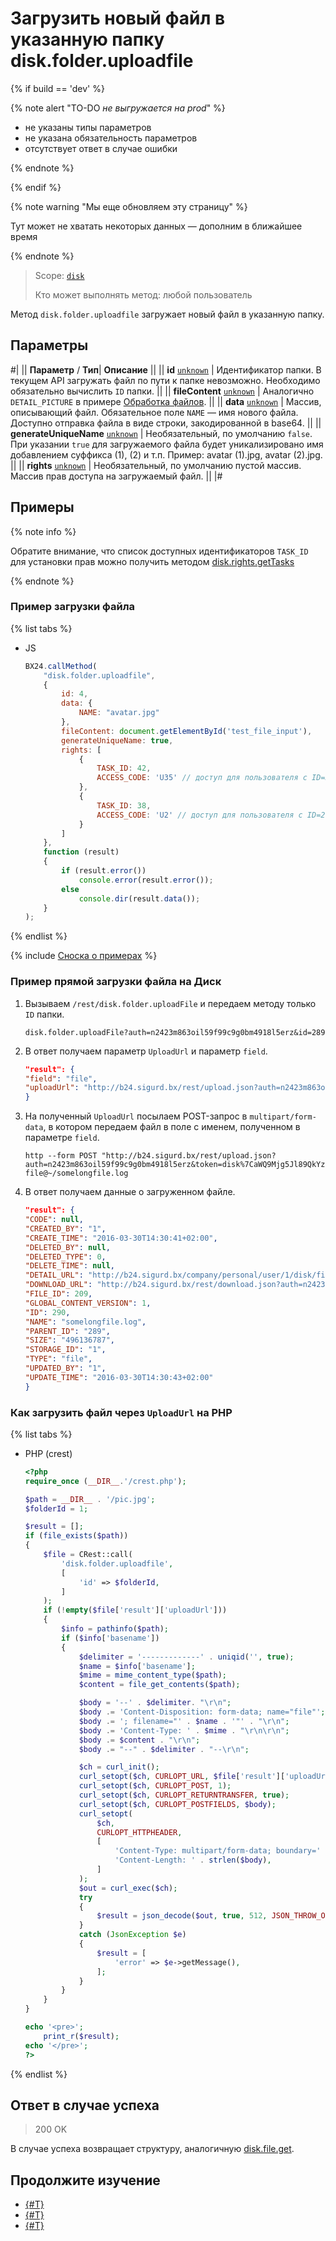 # Загрузить новый файл в указанную папку disk.folder.uploadfile

{% if build == 'dev' %}

{% note alert "TO-DO _не выгружается на prod_" %}

- не указаны типы параметров
- не указана обязательность параметров
- отсутствует ответ в случае ошибки

{% endnote %}

{% endif %}

{% note warning "Мы еще обновляем эту страницу" %}

Тут может не хватать некоторых данных — дополним в ближайшее время

{% endnote %}

> Scope: [`disk`](../../scopes/permissions.md)
>
> Кто может выполнять метод: любой пользователь

Метод `disk.folder.uploadfile` загружает новый файл в указанную папку.

## Параметры

#|
||  **Параметр** / **Тип**| **Описание** ||
|| **id**
[`unknown`](../../data-types.md) | Идентификатор папки. В текущем API загружать файл по пути к папке невозможно. Необходимо обязательно вычислить `ID` папки. ||
|| **fileContent**
[`unknown`](../../data-types.md) | Аналогично `DETAIL_PICTURE` в примере [Обработка файлов](../../bx24-js-sdk/how-to-call-rest-methods/files.md). ||
|| **data**
[`unknown`](../../data-types.md) | Массив, описывающий файл. Обязательное поле `NAME` — имя нового файла. Доступно отправка файла в виде строки, закодированной в base64. ||
|| **generateUniqueName**
[`unknown`](../../data-types.md) | Необязательный, по умолчанию `false`. При указании `true` для загружаемого файла будет уникализировано имя добавлением суффикса (1), (2) и т.п. Пример: avatar (1).jpg, avatar (2).jpg. ||
|| **rights**
[`unknown`](../../data-types.md) | Необязательный, по умолчанию пустой массив. Массив прав доступа на загружаемый файл. ||
|#

## Примеры

{% note info %}

Обратите внимание, что список доступных идентификаторов `TASK_ID` для установки прав можно получить методом [disk.rights.getTasks](../rights/disk-rights-get-tasks.md)

{% endnote %}

### Пример загрузки файла

{% list tabs %}

- JS

    ```js
    BX24.callMethod(
        "disk.folder.uploadfile",
        {
            id: 4,
            data: {
                NAME: "avatar.jpg"
            },
            fileContent: document.getElementById('test_file_input'),
            generateUniqueName: true,
            rights: [
                {
                    TASK_ID: 42,
                    ACCESS_CODE: 'U35' // доступ для пользователя с ID=35
                },
                {
                    TASK_ID: 38,
                    ACCESS_CODE: 'U2' // доступ для пользователя с ID=2
                }
            ]
        },
        function (result)
        {
            if (result.error())
                console.error(result.error());
            else
                console.dir(result.data());
        }
    );
    ```

{% endlist %}

{% include [Сноска о примерах](../../../_includes/examples.md) %}

### Пример прямой загрузки файла на Диск

1. Вызываем `/rest/disk.folder.uploadFile` и передаем методу только `ID` папки.
    ```
    disk.folder.uploadFile?auth=n2423m863oil59f99c9g0bm4918l5erz&id=289
    ```
2. В ответ получаем параметр `UploadUrl` и параметр `field`.
    ```json
    "result": {
    "field": "file",
    "uploadUrl": "http://b24.sigurd.bx/rest/upload.json?auth=n2423m863oil59f99c9g0bm4918l5erz&token=disk%7CaWQ9Mjg5Jl89QkYzazEzaXNnUjNHcVZQcDJZaGxGRmI4TGhXOG5EZXQ%3D%7CInVwbG9hZHxkaXNrfGFXUTlNamc1Smw4OVFrWXphekV6YVhOblVqTkhjVlpRY0RKWmFHeEdSbUk0VEdoWE9HNUVaWFE9fG4yNDIzbTg2M29pbDU5Zjk5YzlnMGJtNDkxOGw1ZXJ6Ig%3D%3D.Aga709nyY0%2BrFiv3laHjfg6XuOO5JT6ttjU%2F53ifphM%3D"
    }
    ```
3. На полученный `UploadUrl` посылаем POST-запрос в `multipart/form-data`, в котором передаем файл в поле с именем, полученном в параметре `field`.
    ```
    http --form POST "http://b24.sigurd.bx/rest/upload.json?auth=n2423m863oil59f99c9g0bm4918l5erz&token=disk%7CaWQ9Mjg5Jl89QkYzazEzaXNnUjNHcVZQcDJZaGxGRmI4TGhXOG5EZXQ%3D%7CInVwbG9hZHxkaXNrfGFXUTlNamc1Smw4OVFrWXphekV6YVhOblVqTkhjVlpRY0RKWmFHeEdSbUk0VEdoWE9HNUVaWFE9fG4yNDIzbTg2M29pbDU5Zjk5YzlnMGJtNDkxOGw1ZXJ6Ig%3D%3D.Aga709nyY0%2BrFiv3laHjfg6XuOO5JT6ttjU%2F53ifphM%3D" file@~/somelongfile.log
    ```
4. В ответ получаем данные о загруженном файле.
    ```json
    "result": {
    "CODE": null,
    "CREATED_BY": "1",
    "CREATE_TIME": "2016-03-30T14:30:41+02:00",
    "DELETED_BY": null,
    "DELETED_TYPE": 0,
    "DELETE_TIME": null,
    "DETAIL_URL": "http://b24.sigurd.bx/company/personal/user/1/disk/file/Тестируем REST/somelongfile.log",
    "DOWNLOAD_URL": "http://b24.sigurd.bx/rest/download.json?auth=n2423m863oil59f99c9g0bm4918l5erz&token=disk%7CaWQ9MjkwJl89ZTI4MG9TcDZCQno2MDAwVmV3cnRkbWxLM2hLN0JweEs%3D%7CImRvd25sb2FkfGRpc2t8YVdROU1qa3dKbDg5WlRJNE1HOVRjRFpDUW5vMk1EQXdWbVYzY25Sa2JXeExNMmhMTjBKd2VFcz18bjI0MjNtODYzb2lsNTlmOTljOWcwYm00OTE4bDVlcnoi.QlpUpx4mG9sxeyMyholPfdgkoXgc9kK9gtbOagqSo7s%3D",
    "FILE_ID": 209,
    "GLOBAL_CONTENT_VERSION": 1,
    "ID": 290,
    "NAME": "somelongfile.log",
    "PARENT_ID": "289",
    "SIZE": "496136787",
    "STORAGE_ID": "1",
    "TYPE": "file",
    "UPDATED_BY": "1",
    "UPDATE_TIME": "2016-03-30T14:30:43+02:00"
    }
    ```

### Как загрузить файл через `UploadUrl` на PHP

{% list tabs %}

- PHP (crest)

    ```php
    <?php
    require_once (__DIR__.'/crest.php');

    $path = __DIR__ . '/pic.jpg';
    $folderId = 1;

    $result = [];
    if (file_exists($path))
    {
        $file = CRest::call(
            'disk.folder.uploadfile',
            [
                'id' => $folderId,
            ]
        );
        if (!empty($file['result']['uploadUrl']))
        {
            $info = pathinfo($path);
            if ($info['basename'])
            {
                $delimiter = '-------------' . uniqid('', true);
                $name = $info['basename'];
                $mime = mime_content_type($path);
                $content = file_get_contents($path);

                $body = '--' . $delimiter. "\r\n";
                $body .= 'Content-Disposition: form-data; name="file"';
                $body .= '; filename="' . $name . '"' . "\r\n";
                $body .= 'Content-Type: ' . $mime . "\r\n\r\n";
                $body .= $content . "\r\n";
                $body .= "--" . $delimiter . "--\r\n";

                $ch = curl_init();
                curl_setopt($ch, CURLOPT_URL, $file['result']['uploadUrl']);
                curl_setopt($ch, CURLOPT_POST, 1);
                curl_setopt($ch, CURLOPT_RETURNTRANSFER, true);
                curl_setopt($ch, CURLOPT_POSTFIELDS, $body);
                curl_setopt(
                    $ch,
                    CURLOPT_HTTPHEADER,
                    [
                        'Content-Type: multipart/form-data; boundary=' . $delimiter,
                        'Content-Length: ' . strlen($body),
                    ]
                );
                $out = curl_exec($ch);
                try
                {
                    $result = json_decode($out, true, 512, JSON_THROW_ON_ERROR);
                }
                catch (JsonException $e)
                {
                    $result = [
                        'error' => $e->getMessage(),
                    ];
                }
            }
        }
    }

    echo '<pre>';
        print_r($result);
    echo '</pre>';
    ?>
    ```

{% endlist %}

## Ответ в случае успеха

> 200 OK

В случае успеха возвращает структуру, аналогичную [disk.file.get](../file/disk-file-get.md).

## Продолжите изучение

- [{#T}](../../../tutorials/tasks/how-to-create-comment-with-file.md)
- [{#T}](../../../tutorials/tasks/how-to-create-task-with-file.md)
- [{#T}](../../../tutorials/tasks/how-to-upload-file-to-task.md)